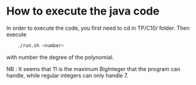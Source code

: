 # How to execute the java code

In order to execute the code, you first need to cd in TP/C10/ folder.
Then execute

```bash
    ./run.sh <number>
```

with number the degree of the polynomial.

NB : It seems that 11 is the maximum BigInteger that the program can handle, while regular integers can only handle 7.
